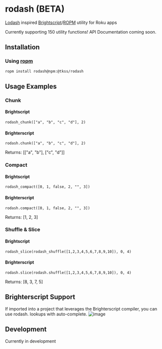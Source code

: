 # rodash (BETA)
[Lodash](https://lodash.com/docs/4.17.15) inspired [Brightscript](https://developer.roku.com/en-ca/docs/references/brightscript/language/brightscript-language-reference.md)/[ROPM](https://www.npmjs.com/package/ropm) utility for Roku apps

Currently supporting 150 utility functions!
API Documentation coming soon.


## Installation
### Using [ropm](https://www.npmjs.com/package/ropm)
```bash
ropm install rodash@npm:@tkss/rodash
```

## Usage Examples
### Chunk
#### Brightscript
```
rodash_chunk(["a", "b", "c", "d"], 2)
```
#### Brighterscript
```
rodash.chunk(["a", "b", "c", "d"], 2)
```
Returns: [["a", "b"], ["c", "d"]]


### Compact
#### Brightscript
```
rodash_compact([0, 1, false, 2, "", 3])
```
#### Brighterscript
```
rodash.compact([0, 1, false, 2, "", 3])
```
Returns: [1, 2, 3]


### Shuffle & Slice
#### Brightscript
```
rodash_slice(rodash_shuffle([1,2,3,4,5,6,7,8,9,10]), 0, 4)
```

#### Brighterscript
```
rodash.slice(rodash.shuffle([1,2,3,4,5,6,7,8,9,10]), 0, 4)
```
Returns: [8, 3, 7, 5]
## Brighterscript Support
If imported into a project that leverages the Brighterscript compiler, you can use rodash. lookups with auto-complete.
![image](https://user-images.githubusercontent.com/2446955/110862815-30c73900-8296-11eb-8533-4ec1011d7fba.png)


## Development

Currently in development
